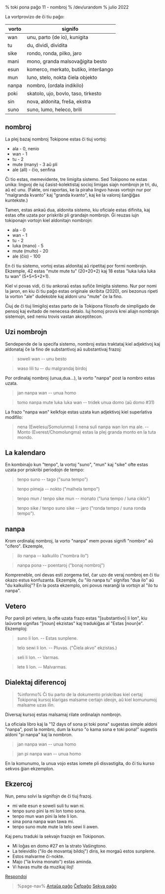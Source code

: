% toki pona paĝo 11 - nombroj
% /dev/urandom
% julio 2022

La vortprovizo de ĉi tiu paĝo:

| vorto | signifo                          |
|-------|----------------------------------|
| wan   | unu, parto (de io), kunigita     |
| tu    | du, dividi, dividita             |
| sike  | rondo, ronda, pilko, jaro        |
| mani  | mono, granda malsovaĝigita besto |
| esun  | komerco, merkato, butiko, interŝango|
| mun   | luno, stelo, nokta ĉiela objekto |
| nanpa | nombro, (ordala indikilo)        |
| poki  | skatolo, ujo, bovlo, taso, tirkesto|
| sin   | nova, aldonita, freŝa, ekstra    |
| suno  | suno, lumo, heleco, brili        |

## nombroj

La plej bazaj nombroj Tokipone estas ĉi tiuj vortoj:

* ala - 0, nenio
* wan - 1
* tu - 2
* mute (many) - 3 aŭ pli
* ale (all) - ĉio, senfina

Ĉi tio estas, memevidente, tre limigita sistemo. Sed Tokipono ne estas unika:
lingvoj de iuj ĉasist-kolektistaj socioj limigas siajn nombrojn je
tri, du, aŭ eĉ unu. (Fakte, oni raportas, ke la piraha lingvo havas
vortojn nur por "malgranda kvanto" kaj "granda kvanto", kaj ke la valoroj ŝanĝiĝas
kuntekste.)

Tamen, estas ankaŭ dua, aldonita sistemo, kiu oficiale estas difinita,
kaj estas ofte uzata por priskribi pli grandajn nombrojn. Ĝi reuzas iujn tokiponajn
vortojn kiel aldonitajn nombrojn:

* ala - 0
* wan - 1
* tu - 2
* luka (mano) - 5
* mute (multo) - 20
* ale (ĉio) - 100

En ĉi tiu sistemo, vortoj estas aldonitaj aŭ ripetitaj por formi nombrojn.
Ekzemple, 42 estas "mute mute tu" (20+20+2) kaj 18 estas "luka luka luka tu wan"
(5+5+5+2+1).

Kiel vi povas vidi, ĉi tiu ankoraŭ estas sufiĉe limigita sistemo. Nur por nomi la jaron, en
kiu ĉi tiu paĝo estas originale skribita (2020), oni bezonus ripeti
la vorton "ale" dudekoble kaj aldoni unu "mute" ĉe la fino.

Ĉiuj de ĉi tiuj limigiloj estas parto de la Tokipona filosofo de simpligado de pensoj
kaj evitado de nenecesa detalo. Iuj homoj provis krei aliajn 
nombrajn sistemojn, sed neniu trovis vastan akceptitecon.

## Uzi nombrojn

Sendepende de la specifa sistemo, nombroj estas traktataj kiel adjektivoj kaj aldonataj
ĉe la fino de substantivoj aŭ substantivaj frazoj:

> soweli wan -- unu besto

> waso lili tu -- du malgrandaj birdoj

Por ordinalaj nombroj (unua,dua...), la vorto "nanpa" post la nombro estas
uzata.

> jan nanpa wan -- unua homo

> tomo nanpa mute luka luka wan -- tridek unua domo (aŭ domo #31)

La frazo "nanpa wan" kelkfoje estas uzata kun adjektivoj kiel superlativa
modifilo:

> nena (Ewelesu/Somolunma) li nena suli nanpa wan lon ma ale. -- Monto
> (Everest/Chomolungma) estas la plej granda monto en la tuta mondo.

## La kalendaro

En kombinaĵo kun "tenpo", la vortoj "suno", "mun" kaj "sike" ofte
estas uzata por priskribi periodojn de tempo:

> tenpo suno -- tago ("suna tempo")

> tenpo pimeja -- nokto ("malhela tempo")

> tenpo mun / tenpo sike mun -- monato ("luna tempo / luna ciklo")

> tenpo sike / tenpo suno sike -- jaro ("ronda tempo / suna ronda tempo").

## nanpa

Krom ordinalaj nombroj, la vorto "nanpa" mem povas signifi
"nombro" aŭ "cifero". Ekzemple,

> ilo nanpa -- kalkulilo ("nombra ilo")

> nanpa pona -- poentaroj ("bonaj nombroj")

Kompreneble, oni devas esti zorgema tiel, ĉar uzo de veraj nombroj en ĉi tiu
okazo estus konfuzanta. Ekzemple, ĉu "ilo nanpa tu" signifas "dua ilo"
aŭ "du kalkuliloj"? En la posta ekzemplo, oni povus rearanĝi la vortojn al "ilo tu
nanpa".

## Vetero

Por paroli pri vetero, la ofte uzata frazo estas "[substantivo] li lon", kiu
laŭvorte signifas "[noun] ekzistas" kaj tradukiĝas al "Estas [noun]e". Ekzemploj:

> suno li lon. -- Estas sunplene.

> telo sewi li lon. -- Pluvas. ("Ĉiela akvo" ekzistas.)

> seli li lon. -- Varmas.

> lete li lon. -- Malvarmas.

## Dialektaj diferencoj

> %informo%
> Ĉi tiu parto de la dokumento priskribas kiel certaj Tokiponaj kursoj klarigas
> malsame certajn ideojn, aŭ kiel komunumoj malsame uzas ilin.

Diversaj kursoj estas malsamaj rilate ordinalajn nombrojn.

La oficiala libro kaj la "12 days of sona pi toki pona" sugestas simple
aldoni "nanpa", post la nombro, dum la kurso "o kama sona e toki pona!"
sugestis aldoni "pi nanpa" kaj la nombron.

> jan nanpa wan -- unua homo

> jan pi nanpa wan -- unua homo 

En la komunumo, la unua vojo estas iomete pli disvastigita, do ĉi tiu kurso
sekvos ĝian ekzemplon.

## Ekzercoj

Nun, penu solvi la signifojn de ĉi tiuj frazoj.

* mi wile esun e soweli suli tu wan ni. 
* tenpo suno pini la mi lon tomo sona.
* tenpo mun wan pini la lete li lon.
* sina pona nanpa wan tawa mi.
* tenpo suno mute mute la telo sewi li awen.

Kaj penu traduki la sekvajn frazojn en Tokiponon.

* Mi loĝas en domo #27 en la strato Vaŝingtono.
* La televidilo ("ilo de movantaj bildoj") diris, ke morgaŭ estos sunplene.
* Estos malvarme ĉi-nokte.
* Majo ("la kvina monato") estas aminda.
* Vi havas multe da muzikaj iloj!

[Respondoj](eo/answers#p11)

> %page-nav%
> [Antaŭa paĝo](eo/10)
> [Ĉefpaĝo](eo)
> [Sekva paĝo](eo/12)
